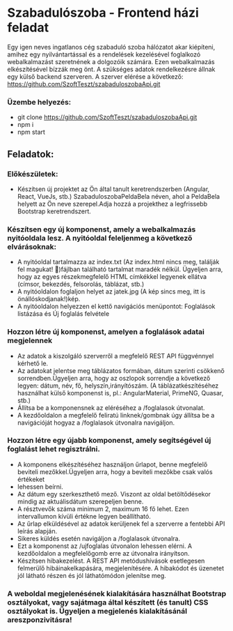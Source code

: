 # Szabadulószoba - Frontend házi feladat
Egy igen neves ingatlanos cég szabaduló szoba hálózatot akar kiépíteni, amihez egy nyilvántartással és a rendelések kezelésével foglalkozó webalkalmazást szeretnének a dolgozóik számára. Ezen webalkalmazás elkészítésével bízzák meg önt.
A szükséges adatok rendelkezésre állnak egy külső backend szerveren. A szerver elérése a következő: https://github.com/SzoftTeszt/szabaduloszobaApi.git
### Üzembe helyezés:
* git clone https://github.com/SzoftTeszt/szabaduloszobaApi.git
* npm i
* npm start

## Feladatok:
### Előkészületek:
* Készítsen új projektet az Ön által tanult keretrendszerben (Angular, React, VueJs, stb.) SzabaduloszobaPeldaBela néven, ahol a PeldaBela helyett az Ön neve szerepel.Adja hozzá a projekthez a legfrissebb Bootstrap keretrendszert.
### Készítsen egy új komponenst, amely a webalkalmazás nyitóoldala lesz. A nyitóoldal feleljenmeg a következő elvárásoknak:
* A nyitóoldal tartalmazza az index.txt (Az index.html nincs meg, találják fel magukat! )fájlban található tartalmat maradék nélkül. Ügyeljen arra, hogy az egyes részekmegfelelő HTML címkékkel legyenek ellátva (címsor, bekezdés, felsorolás, táblázat, stb.)
* A nyitóoldalon foglaljon helyet az jatek.jpg (A kép sincs meg, itt is önállóskodjanak!)kép.
* A nyitóoldalon helyezzen el kettő navigációs menüpontot: Foglalások listázása és Új foglalás felvétele
### Hozzon létre új komponenst, amelyen a foglalások adatai megjelennek
* Az adatok a kiszolgáló szerverről a megfelelő REST API függvénnyel kérhető le.
* Az adatokat jelentse meg táblázatos formában, dátum szerinti csökkenő sorrendben.Ügyeljen arra, hogy az oszlopok sorrendje a következő legyen: dátum, név, fő, helyszín,irányítószám. (A táblázatkészítéséhez használhat külső komponenst is, pl.: AngularMaterial, PrimeNG, Quasar, stb.)
* Állítsa be a komponensnek az eléréséhez a /foglalasok útvonalat.
* A kezdőoldalon a megfelelő feliratú linknek/gombnak úgy állítsa be a navigációját hogyaz a /foglalasok útvonalra navigáljon.
### Hozzon létre egy újabb komponenst, amely segítségével új foglalást lehet regisztrálni.
* A komponens elkészítéséhez használjon űrlapot, benne megfelelő beviteli mezőkkel.Ügyeljen arra, hogy a beviteli mezőkbe csak valós értékeket
* lehessen beírni.
* Az dátum egy szerkeszthető mező. Viszont az oldal betöltődésekor mindig az aktuálisdátum szerepeljen benne.
* A résztvevők száma minimum 2, maximum 16 fő lehet. Ezen intervallumon kívüli értékne legyen beállítható.
* Az űrlap elküldésével az adatok kerüljenek fel a szerverre a fentebbi API leírás alapján.
* Sikeres küldés esetén navigáljon a /foglalasok útvonalra.
* Ezt a komponenst az /ujfoglalas útvonalon lehessen elérni. A kezdőoldalon a megfelelőgomb erre az útvonalra irányítson.
* Készítsen hibakezelést. A REST API metódushívások esetlegesen felmerülő hibáinakelkapására, megjelenítésére. A hibakódot és üzenetet jól látható részen és jól láthatómódon jelenítse meg.
### A weboldal megjelenésének kialakítására használhat Bootstrap osztályokat, vagy sajátmaga által készített (és tanult) CSS osztályokat is. Ügyeljen a megjelenés kialakításánál areszponzivitásra!